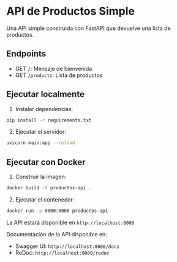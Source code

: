 # API de Productos Simple

Una API simple construida con FastAPI que devuelve una lista de productos.

## Endpoints

- GET `/`: Mensaje de bienvenida
- GET `/products`: Lista de productos

## Ejecutar localmente

1. Instalar dependencias:
```bash
pip install -r requirements.txt
```

2. Ejecutar el servidor:
```bash
uvicorn main:app --reload
```

## Ejecutar con Docker

1. Construir la imagen:
```bash
docker build -t productos-api .
```

2. Ejecutar el contenedor:
```bash
docker run -p 8000:8000 productos-api
```

La API estará disponible en `http://localhost:8000`

Documentación de la API disponible en:
- Swagger UI: `http://localhost:8000/docs`
- ReDoc: `http://localhost:8000/redoc` 